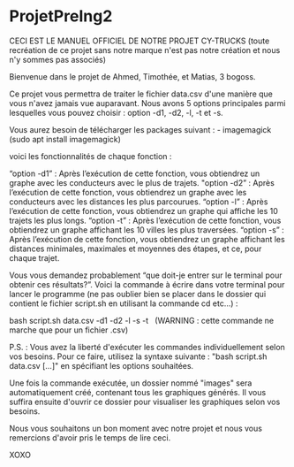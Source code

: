 # ProjetPreIng2

CECI EST LE MANUEL OFFICIEL DE NOTRE PROJET CY-TRUCKS
(toute recréation de ce projet sans notre marque n'est pas notre création et nous n'y sommes pas associés)

Bienvenue dans le projet de Ahmed, Timothée, et Matias, 3 bogoss.

Ce projet vous permettra de traiter le fichier data.csv d'une manière que vous n'avez jamais vue auparavant. Nous avons 5 options principales parmi lesquelles vous pouvez choisir : option -d1, -d2, -l, -t et -s.

Vous aurez besoin de télécharger les packages suivant : 
            - imagemagick (sudo apt install imagemagick)
            

voici les fonctionnalités de chaque fonction :

  “option -d1” : Après l’exécution de cette fonction, vous obtiendrez un graphe avec les conducteurs avec le plus de trajets.
  "option -d2” : Après l’exécution de cette fonction, vous obtiendrez un graphe avec les conducteurs avec les distances les plus parcourues. 
  “option -l” : Après l’exécution de cette fonction, vous obtiendrez un graphe qui affiche les 10 trajets les plus longs.
  “option -t” : Après l’exécution de cette fonction, vous obtiendrez un graphe affichant les 10 villes les plus traversées.
  “option -s” : Après l’exécution de cette fonction, vous obtiendrez un graphe affichant les distances minimales, maximales et moyennes des étapes, et ce, pour chaque trajet. 

Vous vous demandez probablement “que doit-je entrer sur le terminal pour obtenir ces résultats?”. Voici la commande à écrire dans votre terminal pour lancer le programme (ne pas oublier bien se placer dans le dossier qui contient le fichier script.sh en utilisant la commande cd etc...) : 

bash script.sh data.csv -d1 -d2 -l -s -t   (WARNING : cette commande ne marche que pour un fichier .csv)

P.S. : Vous avez la liberté d'exécuter les commandes individuellement selon vos besoins. Pour ce faire, utilisez la syntaxe suivante : "bash script.sh data.csv [...]" en spécifiant les options souhaitées.

Une fois la commande exécutée, un dossier nommé "images" sera automatiquement créé, contenant tous les graphiques générés. Il vous suffira ensuite d'ouvrir ce dossier pour visualiser les graphiques selon vos besoins.

Nous vous souhaitons un bon moment avec notre projet et nous vous remercions d'avoir pris le temps de lire ceci.

XOXO
